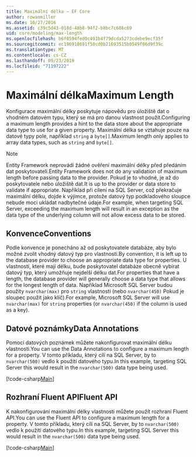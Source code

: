 ```yaml
---
title: Maximální délka – EF Core
author: rowanmiller
ms.date: 10/27/2016
ms.assetid: c39c5d43-018d-48b8-94f2-b8bc7c686c69
uid: core/modeling/max-length
ms.openlocfilehash: b6f0594fed0c491b4f79dcda5273cdebe9ecf35f
ms.sourcegitcommit: ec196918691f50cd0b21693515b0549f06d9f39c
ms.translationtype: MT
ms.contentlocale: cs-CZ
ms.lasthandoff: 09/23/2019
ms.locfileid: "71197222"
---
```

# <a name="maximum-length"></a><span data-ttu-id="17230-102">Maximální délka</span><span class="sxs-lookup"><span data-stu-id="17230-102">Maximum Length</span></span>

<span data-ttu-id="17230-103">Konfigurace maximální délky poskytuje nápovědu pro úložiště dat o vhodném datovém typu, který se má pro danou vlastnost použít.</span><span class="sxs-lookup"><span data-stu-id="17230-103">Configuring a maximum length provides a hint to the data store about the appropriate data type to use for a given property.</span></span> <span data-ttu-id="17230-104">Maximální délka se vztahuje pouze na datové typy pole, například `string` a `byte[]`.</span><span class="sxs-lookup"><span data-stu-id="17230-104">Maximum length only applies to array data types, such as `string` and `byte[]`.</span></span>

> [!NOTE]  
> <span data-ttu-id="17230-105">Entity Framework neprovádí žádné ověření maximální délky před předáním dat poskytovateli.</span><span class="sxs-lookup"><span data-stu-id="17230-105">Entity Framework does not do any validation of maximum length before passing data to the provider.</span></span> <span data-ttu-id="17230-106">Pokud je to vhodné, je až do poskytovatele nebo úložiště dat.</span><span class="sxs-lookup"><span data-stu-id="17230-106">It is up to the provider or data store to validate if appropriate.</span></span> <span data-ttu-id="17230-107">Například při cílení na SQL Server, což překračuje maximální délku, dojde k výjimce, protože datový typ podkladového sloupce nebude moci ukládat nadbytečné údaje.</span><span class="sxs-lookup"><span data-stu-id="17230-107">For example, when targeting SQL Server, exceeding the maximum length will result in an exception as the data type of the underlying column will not allow excess data to be stored.</span></span>

## <a name="conventions"></a><span data-ttu-id="17230-108">Konvence</span><span class="sxs-lookup"><span data-stu-id="17230-108">Conventions</span></span>

<span data-ttu-id="17230-109">Podle konvence je ponecháno až od poskytovatele databáze, aby bylo možné zvolit vhodný datový typ pro vlastnosti.</span><span class="sxs-lookup"><span data-stu-id="17230-109">By convention, it is left up to the database provider to choose an appropriate data type for properties.</span></span> <span data-ttu-id="17230-110">U vlastností, které mají délku, bude poskytovatel databáze obecně vybírat datový typ, který umožňuje nejdelší délku dat.</span><span class="sxs-lookup"><span data-stu-id="17230-110">For properties that have a length, the database provider will generally choose a data type that allows for the longest length of data.</span></span> <span data-ttu-id="17230-111">Například Microsoft SQL Server budou použity `nvarchar(max)` pro `string` vlastnosti (nebo `nvarchar(450)` Pokud je sloupec použit jako klíč).</span><span class="sxs-lookup"><span data-stu-id="17230-111">For example, Microsoft SQL Server will use `nvarchar(max)` for `string` properties (or `nvarchar(450)` if the column is used as a key).</span></span>

## <a name="data-annotations"></a><span data-ttu-id="17230-112">Datové poznámky</span><span class="sxs-lookup"><span data-stu-id="17230-112">Data Annotations</span></span>

<span data-ttu-id="17230-113">Pomocí datových poznámek můžete nakonfigurovat maximální délku vlastnosti.</span><span class="sxs-lookup"><span data-stu-id="17230-113">You can use the Data Annotations to configure a maximum length for a property.</span></span> <span data-ttu-id="17230-114">V tomto příkladu, který cílí na SQL Server, by to `nvarchar(500)` vedlo k použití datového typu.</span><span class="sxs-lookup"><span data-stu-id="17230-114">In this example, targeting SQL Server this would result in the `nvarchar(500)` data type being used.</span></span>

[!code-csharp[Main](../../../samples/core/Modeling/DataAnnotations/MaxLength.cs?highlight=14)]

## <a name="fluent-api"></a><span data-ttu-id="17230-115">Rozhraní Fluent API</span><span class="sxs-lookup"><span data-stu-id="17230-115">Fluent API</span></span>

<span data-ttu-id="17230-116">K nakonfigurování maximální délky vlastnosti můžete použít rozhraní Fluent API.</span><span class="sxs-lookup"><span data-stu-id="17230-116">You can use the Fluent API to configure a maximum length for a property.</span></span> <span data-ttu-id="17230-117">V tomto příkladu, který cílí na SQL Server, by to `nvarchar(500)` vedlo k použití datového typu.</span><span class="sxs-lookup"><span data-stu-id="17230-117">In this example, targeting SQL Server this would result in the `nvarchar(500)` data type being used.</span></span>

[!code-csharp[Main](../../../samples/core/Modeling/FluentAPI/MaxLength.cs?highlight=11-13)]
